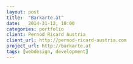 ```yaml
---
layout: post
title:  "Barkarte.at"
date:   2014-31-12, 10:00
categories: portfolio
client: Pernod Ricard Austria
client_url: http://pernod-ricard-austria.com
project_url: http://barkarte.at
tags: [webdesign, development]
---
```


